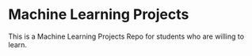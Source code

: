 # Machine Learning Projects

This is a Machine Learning Projects Repo for students who are willing to learn.